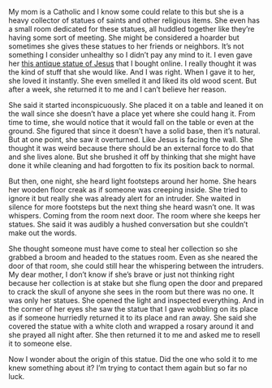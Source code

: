 My mom is a Catholic and I know some could relate to this but she is a heavy collector of statues of saints and other religious items. She even has a small room dedicated for these statues, all huddled together like they’re having some sort of meeting. She might be considered a hoarder but sometimes she gives these statues to her friends or neighbors. It’s not something I consider unhealthy so I didn’t pay any mind to it. I even gave her [this antique statue of Jesus](https://www.toodat.com/community/Boughtthis/ISawaGhost/qmQO5xe7EOb7rJX0) that I bought online. I really thought it was the kind of stuff that she would like. And I was right. When I gave it to her, she loved it instantly. She even smelled it and liked its old wood scent. But after a week, she returned it to me and I can’t believe her reason.   


She said it started inconspicuously. She placed it on a table and leaned it on the wall since she doesn’t have a place yet where she could hang it. From time to time, she would notice that it would fall on the table or even at the ground. She figured that since it doesn’t have a solid base, then it’s natural. But at one point, she saw it overturned. Like Jesus is facing the wall. She thought it was weird because there should be an external force to do that and she lives alone. But she brushed it off by thinking that she might have done it while cleaning and had forgotten to fix its position back to normal.  
  
But then, one night, she heard light footsteps around her home. She hears her wooden floor creak as if someone was creeping inside. She tried to ignore it but really she was already alert for an intruder. She waited in silence for more footsteps but the next thing she heard wasn’t one. It was whispers. Coming from the room next door. The room where she keeps her statues. She said it was audibly a hushed conversation but she couldn’t make out the words.   
  
She thought someone must have come to steal her collection so she grabbed a broom and headed to the statues room. Even as she neared the door of that room, she could still hear the whispering between the intruders. My dear mother, I don’t know if she’s brave or just not thinking right because her collection is at stake but she flung open the door and prepared to crack the skull of anyone she sees in the room but there was no one. It was only her statues. She opened the light and inspected everything. And in the corner of her eyes she saw the statue that I gave wobbling on its place as if someone hurriedly returned it to its place and ran away. She said she covered the statue with a white cloth and wrapped a rosary around it and she prayed all night after. She then returned it to me and asked me to resell it to someone else.   
  
Now I wonder about the origin of this statue. Did the one who sold it to me knew something about it? I’m trying to contact them again but so far no luck.   
